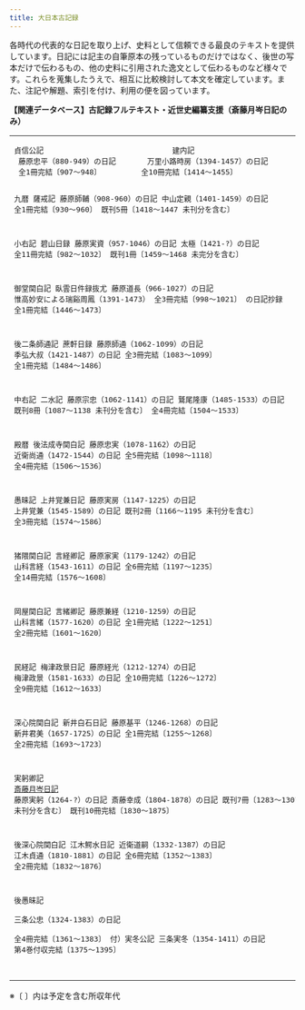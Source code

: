 ```yaml
---
title: 大日本古記録
---
```


各時代の代表的な日記を取り上げ、史料として信頼できる最良のテキストを提供しています。日記には記主の自筆原本の残っているものだけではなく、後世の写本だけで伝わるもの、他の史料に引用された逸文として伝わるものなど様々です。これらを蒐集したうえで、相互に比較検討して本文を確定しています。また、注記や解題、索引を付け、利用の便を図っています。

<b
          >【関連データベース】古記録フルテキスト・近世史編纂支援（斎藤月岑日記のみ）</b
        >


 <table cellspacing="0" class="dTable fix">
          <tbody>
            <tr>
              <td class="mtx">
                <pre>貞信公記                             建内記
 藤原忠平（880‐949）の日記       万里小路時房（1394‐1457）の日記
 全1冊完結〔907～948〕         全10冊完結〔1414～1455〕

九暦                                 薩戒記
  藤原師輔（908‐960）の日記       中山定親（1401‐1459）の日記
  全1冊完結〔930～960〕                既刊5冊〔1418～1447 未刊分を含む〕

小右記                               碧山日録
 藤原実資（957‐1046）の日記      太極（1421‐?）の日記
  全11冊完結〔982～1032〕              既刊1冊〔1459～1468 未完分を含む〕

御堂関白記              臥雲日件録抜尤
  藤原道長（966‐1027）の日記          惟高妙安による瑞谿周鳳（1391‐1473）
  全3冊完結〔998～1021〕         の日記抄録   全1冊完結〔1446～1473〕

後二条師通記             蔗軒日録
  藤原師通（1062‐1099）の日記       季弘大叔（1421‐1487）の日記
  全3冊完結〔1083～1099〕          全1冊完結〔1484～1486〕

中右記                            二水記
 藤原宗忠（1062‐1141）の日記      鷲尾隆康（1485‐1533）の日記
 既刊8冊〔1087～1138 未刊分を含む〕  全4冊完結〔1504～1533〕

殿暦                     後法成寺関白記
  藤原忠実（1078‐1162）の日記      近衛尚通（1472‐1544）の日記
  全5冊完結〔1098～1118〕        全4冊完結〔1506～1536〕

愚昧記                上井覚兼日記
  藤原実房（1147‐1225）の日記     上井覚兼（1545‐1589）の日記
 既刊2冊〔1166～1195 未刊分を含む〕  全3冊完結〔1574～1586〕

猪隈関白記              言経卿記
 藤原家実（1179‐1242）の日記     山科言経（1543‐1611）の日記
 全6冊完結〔1197～1235〕        全14冊完結〔1576～1608〕

岡屋関白記              言緒卿記
 藤原兼経（1210‐1259）の日記     山科言緒（1577‐1620）の日記
 全1冊完結〔1222～1251〕        全2冊完結〔1601～1620〕

民経記                梅津政景日記
 藤原経光（1212‐1274）の日記     梅津政景（1581‐1633）の日記
 全10冊完結〔1226～1272〕       全9冊完結〔1612～1633〕

深心院関白記             新井白石日記
 藤原基平（1246‐1268）の日記     新井君美（1657‐1725）の日記
 全1冊完結〔1255～1268〕        全2冊完結〔1693～1723〕

実躬卿記               <a href="https://www.hi.u-tokyo.ac.jp/personal/tsuruta/gessin1.htm" target="blank">斎藤月岑日記</a>
 藤原実躬（1264‐?）の日記       斎藤幸成（1804‐1878）の日記
 既刊7冊〔1283～1307 未刊分を含む〕  既刊10冊完結〔1830～1875〕

後深心院関白記                   江木鰐水日記
 近衛道嗣（1332‐1387）の日記     江木貞通（1810‐1881）の日記
 全6冊完結〔1352～1383〕             全2冊完結〔1832～1876〕

後愚昧記                             
  三条公忠（1324‐1383）の日記         
  全4冊完結〔1361～1383〕
    付）実冬公記
      三条実冬（1354‐1411）の日記
      第4巻付収完結〔1375～1395〕

</pre>
              </td>
            </tr>
          </tbody>
        </table>

<p class="text-right">※〔 〕内は予定を含む所収年代</p>